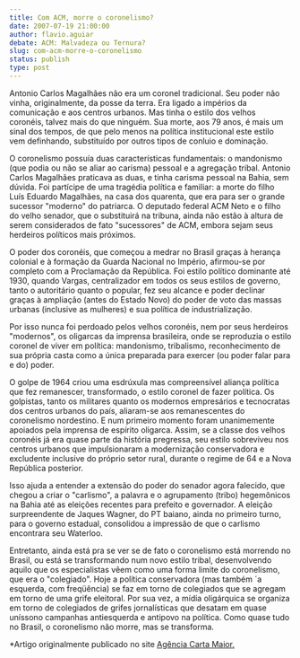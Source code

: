 ```yaml
---
title: Com ACM, morre o coronelismo?
date: 2007-07-19 21:00:00
author: flavio.aguiar
debate: ACM: Malvadeza ou Ternura?
slug: com-acm-morre-o-coronelismo
status: publish 
type: post
---
```


Antonio Carlos Magalhães não era um coronel tradicional. Seu poder não vinha, originalmente, da posse da terra. Era ligado a impérios da comunicação e aos centros urbanos. Mas tinha o estilo dos velhos coronéis, talvez mais do que ninguém. Sua morte, aos 79 anos, é mais um sinal dos tempos, de que pelo menos na política institucional este estilo vem definhando, substituído por outros tipos de conluio e dominação.


O coronelismo possuía duas características fundamentais: o mandonismo (que podia ou não se aliar ao carisma) pessoal e a agregação tribal. Antonio Carlos Magalhães praticava as duas, e tinha carisma pessoal na Bahia, sem dúvida. Foi partícipe de uma tragédia política e familiar: a morte do filho Luís Eduardo Magalhães, na casa dos quarenta, que era para ser o grande sucessor "moderno" do patriarca. O deputado federal ACM Neto e o filho do velho senador, que o substituirá na tribuna, ainda não estão à altura de serem considerados de fato "sucessores" de ACM, embora sejam seus herdeiros políticos mais próximos.


O poder dos coronéis, que começou a medrar no Brasil graças à herança colonial e à formação da Guarda Nacional no Império, afirmou-se por completo com a Proclamação da República. Foi estilo político dominante até 1930, quando Vargas, centralizador em todos os seus estilos de governo, tanto o autoritário quanto o popular, fez seu alcance e poder declinar graças à ampliação (antes do Estado Novo) do poder de voto das massas urbanas (inclusive as mulheres) e sua política de industrialização.


Por isso nunca foi perdoado pelos velhos coronéis, nem por seus herdeiros "modernos", os oligarcas da imprensa brasileira, onde se reproduzia o estilo coronel de viver em política: mandonismo, tribalismo, reconhecimento de sua própria casta como a única preparada para exercer (ou poder falar para e do) poder.


O golpe de 1964 criou uma esdrúxula mas compreensível aliança política que fez remanescer, transformado, o estilo coronel de fazer política. Os golpistas, tanto os militares quanto os modernos empresários e tecnocratas dos centros urbanos do país, aliaram-se aos remanescentes do coronelismo nordestino. E num primeiro momento foram unanimemente apoiados pela imprensa de espírito oligarca. Assim, se a classe dos velhos coronéis já era quase parte da história pregressa, seu estilo sobreviveu nos centros urbanos que impulsionaram a modernização conservadora e excludente inclusive do próprio setor rural, durante o regime de 64 e a Nova República posterior.


Isso ajuda a entender a extensão do poder do senador agora falecido, que chegou a criar o "carlismo", a palavra e o agrupamento (tribo) hegemônicos na Bahia até as eleições recentes para prefeito e governador. A eleição surpreendente de Jaques Wagner, do PT baiano, ainda no primeiro turno, para o governo estadual, consolidou a impressão de que o carlismo encontrara seu Waterloo.


Entretanto, ainda está pra se ver se de fato o coronelismo está morrendo no Brasil, ou está se transformando num novo estilo tribal, desenvolvendo aquilo que os especialistas vêem como uma forma limite do coronelismo, que era o "colegiado". Hoje a política conservadora (mas também ´a esquerda, com freqüência) se faz em torno de colegiados que se agregam em torno de uma grife eleitoral. Por sua vez, a mídia oligárquica se organiza em torno de colegiados de grifes jornalísticas que desatam em quase uníssono campanhas antiesquerda e antipovo na política. Como quase tudo no Brasil, o coronelismo não morre, mas se transforma.


\*Artigo originalmente publicado no site [Agência Carta Maior.](http://www.cartamaior.com.br)


